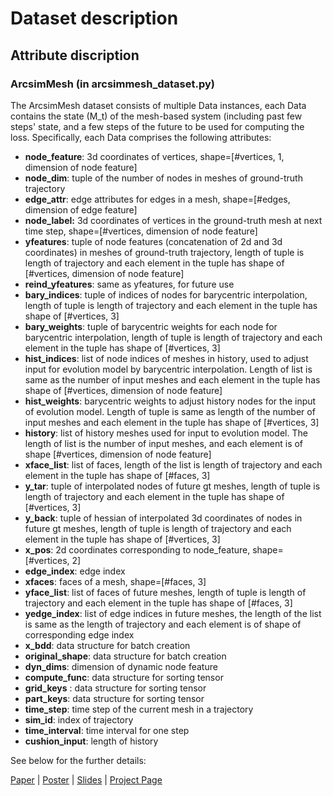 # Dataset description

## Attribute discription

### ArcsimMesh (in arcsimmesh_dataset.py)

The ArcsimMesh dataset consists of multiple Data instances, each Data contains the state (M_t) of the mesh-based system (including past few steps' state, and a few steps of the future to be used for computing the loss. Specifically, each Data comprises the following attributes:

* **node_feature**: 3d coordinates of vertices, shape=[#vertices, 1, dimension of node feature]
* **node_dim**: tuple of the number of nodes in meshes of ground-truth trajectory
* **edge_attr**: edge attributes for edges in a mesh, shape=[#edges, dimension of edge feature]
* **node_label:** 3d coordinates of vertices in the ground-truth mesh at next time step, shape=[#vertices, dimension of node feature]
* **yfeatures**: tuple of node features (concatenation of 2d and 3d coordinates) in meshes of ground-truth trajectory, length of tuple is length of trajectory and each element in the tuple has shape of [#vertices, dimension of node feature]
* **reind_yfeatures**: same as yfeatures, for future use
* **bary_indices**: tuple of indices of nodes for barycentric interpolation, length of tuple is length of trajectory and each element in the tuple has shape of [#vertices, 3]
* **bary_weights**: tuple of barycentric weights for each node for barycentric interpolation, length of tuple is length of trajectory and each element in the tuple has shape of [#vertices, 3]
* **hist_indices**: list of node indices of meshes in history, used to adjust input for evolution model by barycentric interpolation. Length of list is same as the number of input meshes and each element in the tuple has shape of [#vertices, dimension of node feature]
* **hist_weights**: barycentric weights to adjust history nodes for the input of evolution model. Length of tuple is same as length of the number of input meshes and each element in the tuple has shape of [#vertices, 3]
* **history**: list of history meshes used for input to evolution model. The length of list is the number of input meshes, and each element is of shape [#vertices, dimension of node feature]
* **xface_list**: list of faces, length of the list is length of trajectory and each element in the tuple has shape of [#faces, 3]
* **y_tar**: tuple of interpolated nodes of future gt meshes, length of tuple is length of trajectory and each element in the tuple has shape of [#vertices, 3]
* **y_back**: tuple of hessian of interpolated 3d coordinates of nodes in future gt meshes, length of tuple is length of trajectory and each element in the tuple has shape of [#vertices, 3]
* **x_pos**: 2d coordinates corresponding to node_feature, shape=[#vertices, 2]
* **edge_index**: edge index
* **xfaces**: faces of a mesh, shape=[#faces, 3]
* **yface_list**: list of faces of future meshes, length of tuple is length of trajectory and each element in the tuple has shape of [#faces, 3]
* **yedge_index**: list of edge indices in future meshes, the length of the list is same as the length of trajectory and each element is of shape of corresponding edge index
* **x_bdd**: data structure for batch creation
* **original_shape**: data structure for batch creation
* **dyn_dims**: dimension of dynamic node feature
* **compute_func**: data structure for sorting tensor
* **grid_keys** : data structure for sorting tensor
* **part_keys**: data structure for sorting tensor
* **time_step**: time step of the current mesh in a trajectory
* **sim_id**: index of trajectory
* **time_interval**: time interval for one step
* **cushion_input**: length of history


See below for the further details:

[Paper](https://openreview.net/forum?id=PbfgkZ2HdbE) | [Poster](https://github.com/snap-stanford/lamp/blob/master/assets/lamp_poster.pdf) | [Slides](https://docs.google.com/presentation/d/1cMRGe2qNIrzSNRTUtbsVUod_PvyhDHcHzEa8wfxiQsw/edit?usp=sharing) | [Project Page](https://snap.stanford.edu/lamp/)
